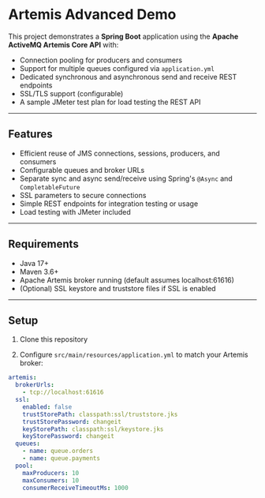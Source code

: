 # Artemis Advanced Demo

This project demonstrates a **Spring Boot** application using the **Apache ActiveMQ Artemis Core API** with:

- Connection pooling for producers and consumers  
- Support for multiple queues configured via `application.yml`  
- Dedicated synchronous and asynchronous send and receive REST endpoints  
- SSL/TLS support (configurable)  
- A sample JMeter test plan for load testing the REST API  

---

## Features

- Efficient reuse of JMS connections, sessions, producers, and consumers  
- Configurable queues and broker URLs  
- Separate sync and async send/receive using Spring's `@Async` and `CompletableFuture`  
- SSL parameters to secure connections  
- Simple REST endpoints for integration testing or usage  
- Load testing with JMeter included  

---

## Requirements

- Java 17+  
- Maven 3.6+  
- Apache Artemis broker running (default assumes localhost:61616)  
- (Optional) SSL keystore and truststore files if SSL is enabled  

---

## Setup

1. Clone this repository  

2. Configure `src/main/resources/application.yml` to match your Artemis broker:

```yaml
artemis:
  brokerUrls:
    - tcp://localhost:61616
  ssl:
    enabled: false
    trustStorePath: classpath:ssl/truststore.jks
    trustStorePassword: changeit
    keyStorePath: classpath:ssl/keystore.jks
    keyStorePassword: changeit
  queues:
    - name: queue.orders
    - name: queue.payments
  pool:
    maxProducers: 10
    maxConsumers: 10
    consumerReceiveTimeoutMs: 1000
